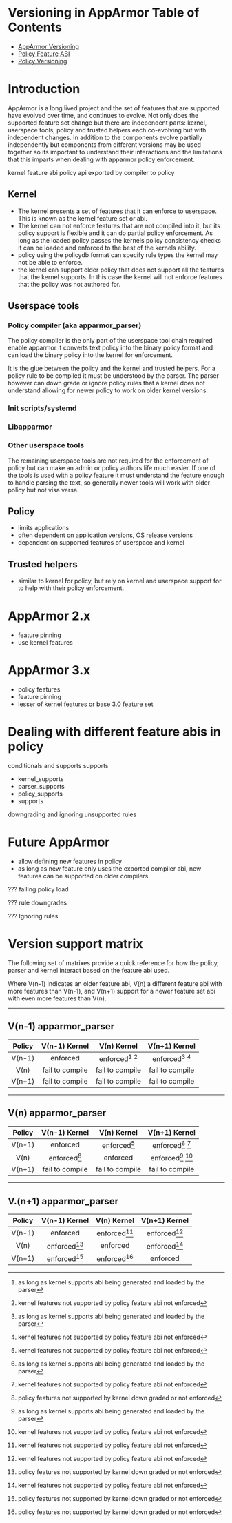 # Versioning in AppArmor Table of Contents
- [AppArmor Versioning](Apparmorversioning)
 - [Policy Feature ABI](AppArmorpolicyfeaturesabi)
 - [Policy Versioning](AppArmorpolicyversioning)

# Introduction

AppArmor is a long lived project and the set of features that are supported have evolved over time, and continues to evolve. Not only does the supported feature set change but there are independent parts: kernel, userspace tools, policy and trusted helpers each co-evolving but with independent changes. In addition to the components evolve partially independently but components from different versions may be used together so its important to understand their interactions and the limitations that this imparts when dealing with apparmor policy enforcement.

kernel feature abi
policy api exported by compiler to policy

## Kernel
- The kernel presents a set of features that it can enforce to userspace. This is known as the kernel feature set or abi.
- The kernel can not enforce features that are not compiled into it, but its policy support is flexible and it can do partial policy enforcement. As long as the loaded policy passes the kernels policy consistency checks it can be loaded and enforced to the best of the kernels ability.
- policy using the policydb format can specify rule types the kernel may not be able to enforce.
- the kernel can support older policy that does not support all the features that the kernel supports. In this case the kernel will not enforce features that the policy was not authored for.

## Userspace tools

### Policy compiler (aka apparmor_parser)
The policy compiler is the only part of the userspace tool chain required enable apparmor it converts text policy into the binary policy format and can load the binary policy into the kernel for enforcement.

It is the glue between the policy and the kernel and trusted helpers. For a policy rule to be compiled it must be understood by the parser. The parser however can down grade or ignore policy rules that a kernel does not understand allowing for newer policy to work on older kernel versions.

### Init scripts/systemd

### Libapparmor

### Other userspace tools
The remaining userspace tools are not required for the enforcement of policy but can make an admin or policy authors life much easier. If one of the tools is used with a policy feature it must understand the feature enough to handle parsing the text, so generally newer tools will work with older policy but not visa versa.

## Policy
- limits applications
- often dependent on application versions, OS release versions
- dependent on supported features of userspace and kernel

## Trusted helpers
- similar to kernel for policy, but rely on kernel and userspace support for to help with their policy enforcement.

# AppArmor 2.x
- feature pinning
- use kernel features

# AppArmor 3.x
- policy features
- feature pinning
- lesser of kernel features or base 3.0 feature set

# Dealing with different feature abis in policy

conditionals and supports
supports
- kernel_supports
- parser_supports
- policy_supports
- supports


downgrading and ignoring unsupported rules

# Future AppArmor
- allow defining new features in policy
- as long as new feature only uses the exported compiler abi, new features can be supported on older compilers.

??? failing policy load

??? rule downgrades

??? Ignoring rules

# Version support matrix

The following set of matrixes provide a quick reference for how the policy, parser and kernel interact based on the feature abi used.

Where V(n-1) indicates an older feature abi, V(n) a different feature abi with more features than V(n-1), and V(n+1) support for a newer feature set abi with even more features than V(n).

---

## V(n-1) apparmor_parser

| Policy   | V(n-1) Kernel   | V(n) Kernel       | V(n+1) Kernel     |
|:--------:|:---------------:|:-----------------:|:-----------------:|
| V(n-1)   | enforced        | enforced[^1] [^3] | enforced[^1] [^3] |
| V(n)     | fail to compile | fail to compile   | fail to compile   |
| V(n+1)   | fail to compile | fail to compile   | fail to compile   |

---

## V(n) apparmor_parser

| Policy   | V(n-1) Kernel   | V(n) Kernel     | V(n+1) Kernel     |
|:--------:|:---------------:|:---------------:|:-----------------:|
| V(n-1)   | enforced        | enforced[^3]    | enforced[^1] [^3] |
| V(n)     | enforced[^2]    | enforced        | enforced[^1] [^3] |
| V(n+1)   | fail to compile | fail to compile | fail to compile   |

---

## V.(n+1) apparmor_parser

| Policy   | V(n-1) Kernel | V(n) Kernel | V(n+1) Kernel |
|:--------:|:------------:|:------------:|:-------------:|
| V(n-1)   | enforced     | enforced[^3] | enforced[^3]  |
| V(n)     | enforced[^2] | enforced     | enforced[^3]  |
| V(n+1)   | enforced[^2] | enforced[^2] | enforced      |

[^1]: as long as kernel supports abi being generated and loaded by the parser

[^2]: policy features not supported by kernel down graded or not enforced 

[^3]: kernel features not supported by policy feature abi not enforced


